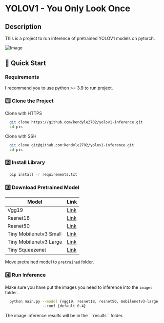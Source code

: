 # YOLOV1  -  You Only Look Once 

## Description
This is a project to run inference of pretrained YOLOV1 models on pytorch.

![Image](https://github.com/user-attachments/assets/a5313a9b-37c8-46f0-b3fb-13f971233ac3)
## 🚀 Quick Start

### Requirements
I recommend you to use python >= 3.9 to run project.

### **1️⃣ Clone the Project**

Clone with HTTPS
```bash
  git clone https://github.com/kendyle2702/yolov1-inference.git
  cd pis
```
Clone with SSH
```bash
  git clone git@github.com:kendyle2702/yolov1-inference.git
  cd pis
```

### **2️⃣ Install Library**
```bash
  pip install -r requirements.txt
```

### **3️⃣ Download Pretrained Model**

| Model | Link |
|-------|-------|
| Vgg19 | [Link](https://drive.google.com/file/d/1-5vqoN2QxRqvFQ_KBZxD2q3hi5dBwcmq/view?usp=sharing) |
| Resnet18 |[Link](https://drive.google.com/file/d/1VsDFNMDYBWSy9qFGooMVNo5SFVyYToT0/view?usp=sharing) |
| Resnet50 | [Link](https://drive.google.com/file/d/1-31xnUeXpkb2AHLr9GDw0wlgn9MmUM13/view?usp=sharing) |
| Tiny Mobilenetv3 Small | [Link](https://drive.google.com/file/d/1-i-V_hXNPH75I-PpErn3bZRLdtDNVlFO/view?usp=sharing)|
| Tiny Mobilenetv3 Large | [Link](https://drive.google.com/file/d/1-lYeKLf3pE2wmUb_TaNIRnrzdn8TubBZ/view?usp=sharing)|
|Tiny Squeezenet | [Link](https://drive.google.com/file/d/1-ZO32j6K7L41qpnwXTeRS0LvJY_bV9lL/view?usp=sharing)|

Move pretrained model to ```pretrained``` folder. 


### **4️⃣ Run Inference**
Make sure you have put the images you need to inference into the ```images``` folder.
```bash
  python main.py --model {vgg19, resnet18, resnet50, mobilenetv3-large, mobilenetv3-small, squeezenet} 
                 --conf {default 0.4}
```
The image inference results will be in the ```results`` folder.
